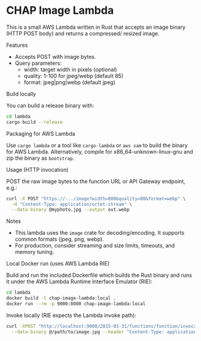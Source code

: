 # CHAP Image Lambda

This is a small AWS Lambda written in Rust that accepts an image binary (HTTP POST body) and returns a compressed/ resized image.

Features
- Accepts POST with image bytes.
- Query parameters:
  - width: target width in pixels (optional)
  - quality: 1-100 for jpeg/webp (default 85)
  - format: jpeg|png|webp (default jpeg)

Build locally

You can build a release binary with:

```bash
cd lambda
cargo build --release
```

Packaging for AWS Lambda

Use `cargo lambda` or a tool like `cargo-lambda` or `aws sam` to build the binary for AWS Lambda. Alternatively, compile for x86_64-unknown-linux-gnu and zip the binary as `bootstrap`.

Usage (HTTP invocation)

POST the raw image bytes to the function URL or API Gateway endpoint, e.g.:

```bash
curl -X POST "https://.../image?width=800&quality=80&format=webp" \
  -H "Content-Type: application/octet-stream" \
  --data-binary @myphoto.jpg --output out.webp
```

Notes
- This lambda uses the `image` crate for decoding/encoding. It supports common formats (jpeg, png, webp).
- For production, consider streaming and size limits, timeouts, and memory tuning.

Local Docker run (uses AWS Lambda RIE)

Build and run the included Dockerfile which builds the Rust binary and runs it under the AWS Lambda Runtime Interface Emulator (RIE):

```bash
cd lambda
docker build -t chap-image-lambda:local .
docker run --rm -p 9000:8080 chap-image-lambda:local
```

Invoke locally (RIE expects the Lambda invoke path):

```bash
curl -XPOST "http://localhost:9000/2015-03-31/functions/function/invocations?width=800&quality=80&format=webp" \
  --data-binary @/path/to/image.jpg --header "Content-Type: application/octet-stream" --output out.webp
```
